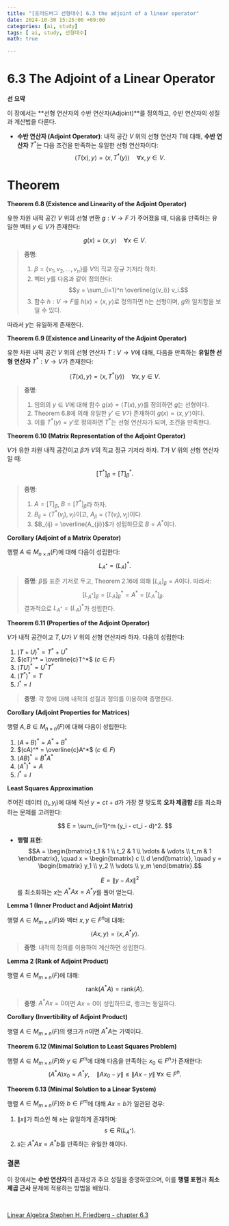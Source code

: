 ```yaml
---
title: "[프리드버그 선형대수] 6.3 the adjoint of a linear operator"
date: 2024-10-30 15:25:00 +09:00  
categories: [ai, study]  
tags: [ ai, study, 선형대수]  
math: true  

---
```


# **6.3 The Adjoint of a Linear Operator**

**선 요약**

이 장에서는 **선형 연산자의 수반 연산자(Adjoint)**를 정의하고, 수반 연산자의 성질과 계산법을 다룬다.

- **수반 연산자 (Adjoint Operator)**:
  내적 공간 $V$ 위의 선형 연산자 $T$에 대해, **수반 연산자** $T^*$는 다음 조건을 만족하는 유일한 선형 연산자이다:
  $$
  \langle T(x), y \rangle = \langle x, T^*(y) \rangle \quad \forall x, y \in V.
  $$

# Theorem

**Theorem 6.8 (Existence and Linearity of the Adjoint Operator)**

유한 차원 내적 공간 $V$ 위의 선형 변환 $g: V \to F$ 가 주어졌을 때, 다음을 만족하는 유일한 벡터 $y \in V$가 존재한다:

$$
g(x) = \langle x, y \rangle \quad \forall x \in V.
$$

> **증명**:
> 1. $\beta = \{v_1, v_2, \dots, v_n\}$를 $V$의 직교 정규 기저라 하자.
> 2. 벡터 $y$를 다음과 같이 정의한다:
> $$y = \sum_{i=1}^n \overline{g(v_i)} v_i.$$  
> 3. 함수 $h: V \to F$를 $h(x) = \langle x, y \rangle$로 정의하면 $h$는 선형이며, $g$와 일치함을 보일 수 있다.

따라서 $y$는 유일하게 존재한다.


**Theorem 6.9 (Existence and Linearity of the Adjoint Operator)**

유한 차원 내적 공간 $V$ 위의 선형 연산자 $T: V \to V$에 대해, 다음을 만족하는 **유일한 선형 연산자** $T^*: V \to V$가 존재한다:

$$
\langle T(x), y \rangle = \langle x, T^*(y) \rangle \quad \forall x, y \in V.
$$

> **증명**:
> 1. 임의의 $y \in V$에 대해 함수 $g(x) = \langle T(x), y \rangle$를 정의하면 $g$는 선형이다.
> 2. Theorem 6.8에 의해 유일한 $y' \in V$가 존재하여 $g(x) = \langle x, y' \rangle$이다.
> 3. 이를 $T^*(y) = y'$로 정의하면 $T^*$는 선형 연산자가 되며, 조건을 만족한다.

**Theorem 6.10 (Matrix Representation of the Adjoint Operator)**

$V$가 유한 차원 내적 공간이고 $\beta$가 $V$의 직교 정규 기저라 하자. $T$가 $V$ 위의 선형 연산자일 때:

$$
[T^*]_{\beta} = [T]_{\beta}^*.
$$

> **증명**:
> 1. $A = [T]_{\beta}$, $B = [T^*]_{\beta}$라 하자.
> 2. $B_{ij} = \langle T^*(v_j), v_i \rangle$이고, $A_{ji} = \langle T(v_i), v_j \rangle$이다.
> 3. $B_{ij} = \overline{A_{ji}}$가 성립하므로 $B = A^*$이다.

**Corollary (Adjoint of a Matrix Operator)**

행렬 $A \in M_{n \times n}(F)$에 대해 다음이 성립한다:
$$
L_{A^*} = (L_A)^*.
$$

> **증명**:
> $\beta$를 표준 기저로 두고, Theorem 2.16에 의해 $[L_A]_{\beta} = A$이다. 따라서:
> $$[L_{A^*}]_{\beta} = [L_A]_{\beta}^* = A^* = [L_A^*]_{\beta}.$$ 
> 결과적으로 $L_{A^*} = (L_A)^*$가 성립한다.

**Theorem 6.11 (Properties of the Adjoint Operator)**

$V$가 내적 공간이고 $T, U$가 $V$ 위의 선형 연산자라 하자. 다음이 성립한다:

1. $(T + U)^* = T^* + U^*$
2. $(cT)^* = \overline{c}T^*$ ($c \in F$)
3. $(TU)^* = U^*T^*$
4. $(T^*)^* = T$
5. $I^* = I$

> **증명**: 각 항에 대해 내적의 성질과 정의를 이용하여 증명한다.

**Corollary (Adjoint Properties for Matrices)**

행렬 $A, B \in M_{n \times n}(F)$에 대해 다음이 성립한다:
1. $(A + B)^* = A^* + B^*$
2. $(cA)^* = \overline{c}A^*$  ($c \in F$)
3. $(AB)^* = B^*A^*$
4. $(A^*)^* = A$
5. $I^* = I$

**Least Squares Approximation**

주어진 데이터 $(t_i, y_i)$에 대해 직선 $y = ct + d$가 가장 잘 맞도록 **오차 제곱합** $E$를 최소화하는 문제를 고려한다:

$$
E = \sum_{i=1}^m (y_i - ct_i - d)^2.
$$

- **행렬 표현**:
  $$A = \begin{bmatrix} t_1 & 1 \\ t_2 & 1 \\ \vdots & \vdots \\ t_m & 1 \end{bmatrix}, \quad x = \begin{bmatrix} c \\ d \end{bmatrix}, \quad y = \begin{bmatrix} y_1 \\ y_2 \\ \vdots \\ y_m \end{bmatrix}.$$
  
  $$E = \|y - Ax\|^2$$를 최소화하는 $x$는 $A^*Ax = A^*y$를 풀어 얻는다.

**Lemma 1 (Inner Product and Adjoint Matrix)**

행렬 $A \in M_{m \times n}(F)$와 벡터 $x, y \in F^n$에 대해:
$$
\langle Ax, y \rangle = \langle x, A^*y \rangle.
$$
> **증명**: 
> 내적의 정의를 이용하여 계산하면 성립한다.

**Lemma 2 (Rank of Adjoint Product)**

행렬 $A \in M_{m \times n}(F)$에 대해:
$$
\text{rank}(A^*A) = \text{rank}(A).
$$
> **증명**: 
> $A^*Ax = 0$이면 $Ax = 0$이 성립하므로, 랭크는 동일하다.

**Corollary (Invertibility of Adjoint Product)**

행렬 $A \in M_{m \times n}(F)$의 랭크가 $n$이면 $A^*A$는 가역이다.


**Theorem 6.12 (Minimal Solution to Least Squares Problem)**

행렬 $A \in M_{m \times n}(F)$와 $y \in F^m$에 대해 다음을 만족하는 $x_0 \in F^n$가 존재한다:
$$
(A^*A)x_0 = A^*y, \quad \|Ax_0 - y\| \leq \|Ax - y\| \; \forall x \in F^n.
$$

**Theorem 6.13 (Minimal Solution to a Linear System)**

행렬 $A \in M_{m \times n}(F)$와 $b \in F^m$에 대해 $Ax = b$가 일관된 경우:

1. $\|x\|$가 최소인 해 $s$는 유일하게 존재하며:
   $$s \in R(L_{A^*}).$$
2. $s$는 $A^*Ax = A^*b$를 만족하는 유일한 해이다.

### **결론**

이 장에서는 **수반 연산자**의 존재성과 주요 성질을 증명하였으며, 이를 **행렬 표현**과 **최소 제곱 근사** 문제에 적용하는 방법을 배웠다.

<br/>

[Linear Algebra Stephen H. Friedberg - chapter 6.3](https://g.co/kgs/PAu2zpL)

